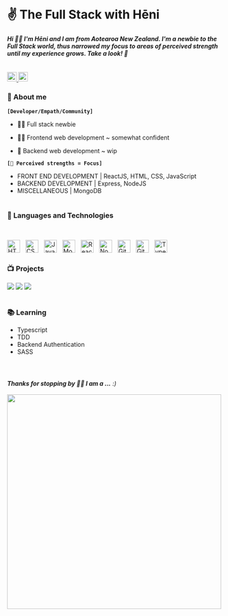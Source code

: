 <h1 align="left">✌️ The Full Stack with Hēni</h1> 
<h4 align="left"><em>Hi 👋🏽 I'm Hēni and I am from Aotearoa New Zealand. I'm a newbie to the Full Stack world, thus narrowed my focus to areas of perceived strength until my experience grows. Take a look! 🤩</em></h5>
<br />
<a href="https://www.linkedin.com/in/heni-kimura-b46133275/">
  <img alt="Heni's LinkedIN" width="22px" src="https://raw.githubusercontent.com/peterthehan/peterthehan/master/assets/linkedin.svg" />
</a>
<a href="https://www.instagram.com/h.m.kimura/">
  <img alt="Heni's Instagram" width="22px" src="https://raw.githubusercontent.com/hussainweb/hussainweb/main/icons/instagram.png" />
</a>

### 💬 About me

**`[Developer/Empath/Community]`**

- 👶🏽 Full stack newbie 

- 💪🏽 Frontend web development ~ somewhat confident

- 🫤 Backend web development ~ wip

**`[🦾 Perceived strengths = Focus]`**

- FRONT END DEVELOPMENT | ReactJS, HTML, CSS, JavaScript
- BACKEND DEVELOPMENT | Express, NodeJS
- MISCELLANEOUS | MongoDB 

#

### 🧰 Languages and Technologies

<br/>

<p align="left">
    <img align="left" alt="HTML" width="30px" style="padding-right:10px;" src="https://cdn.jsdelivr.net/gh/devicons/devicon/icons/html5/html5-plain.svg" />
    <img align="left" alt="CSS" width="30px" style="padding-right:10px;" src="https://cdn.jsdelivr.net/gh/devicons/devicon/icons/css3/css3-plain.svg" />
    <img align="left" alt="JavaScript" width="30px" style="padding-right:10px;" src="https://cdn.jsdelivr.net/gh/devicons/devicon/icons/javascript/javascript-plain.svg" />
    <img align="left" alt="MongoDB" width="30px" style="padding-right:10px;" src="https://cdn.jsdelivr.net/gh/devicons/devicon/icons/mongodb/mongodb-plain.svg" />
    <img align="left" alt="React" width="30px" style="padding-right:10px;" src="https://cdn.jsdelivr.net/gh/devicons/devicon/icons/react/react-original.svg" />
    <img align="left" alt="NodeJS" width="30px" style="padding-right:10px;" src="https://cdn.jsdelivr.net/gh/devicons/devicon/icons/nodejs/nodejs-original.svg" />
    <img align="left" alt="Git" width="30px" style="padding-right:10px;" src="https://cdn.jsdelivr.net/gh/devicons/devicon/icons/git/git-original.svg" />
    <img align="left" alt="GitHub" width="30px" style="padding-right:10px;" src="https://cdn.jsdelivr.net/gh/devicons/devicon/icons/github/github-color-fg-default.svg" />
    <img align="left" alt="TypeScript" width="30px" style="padding-right:10px;" src="https://cdn.jsdelivr.net/gh/devicons/devicon/icons/typescript/typescript-plain.svg" />
</p>

<br/>

#

### 📺 Projects 

[![](https://img.shields.io/badge/-🔬%20Metro%20Listing%20Website-000)](https://github.com/HMoana/Metro.git)
[![](https://img.shields.io/badge/-📝%20Book%20Your%20Stay%20App-000)](https://github.com/HMoana/Book-Your-Stay.git)
[![](https://img.shields.io/badge/--🔊%20Shopping%20Easy%20App-000)](https://github.com/HMoana/Shopping-Easy.git)

#

### 📚 Learning

- Typescript
- TDD
- Backend Authentication
- SASS

#
<br />
<em><b>Thanks for stopping by 🙏🏽 I am a ...</b> :)</em>
<br /><br />
<img src="https://media.giphy.com/media/Rd5z9ZnRYsLH47ZNdm/giphy.gif" width="500"> 
